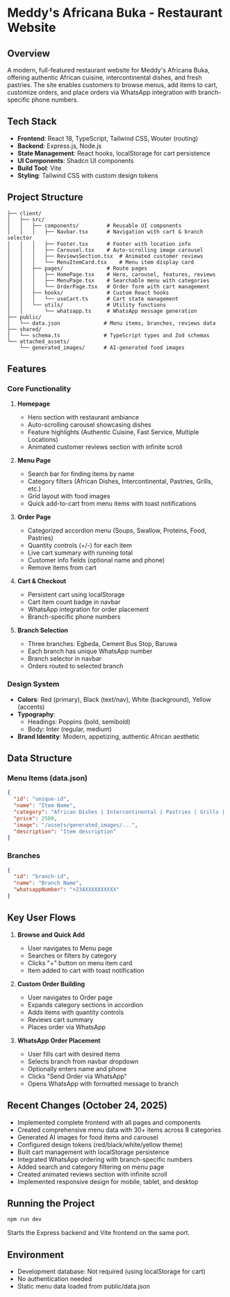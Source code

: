 # Meddy's Africana Buka - Restaurant Website

## Overview
A modern, full-featured restaurant website for Meddy's Africana Buka, offering authentic African cuisine, intercontinental dishes, and fresh pastries. The site enables customers to browse menus, add items to cart, customize orders, and place orders via WhatsApp integration with branch-specific phone numbers.

## Tech Stack
- **Frontend**: React 18, TypeScript, Tailwind CSS, Wouter (routing)
- **Backend**: Express.js, Node.js
- **State Management**: React hooks, localStorage for cart persistence
- **UI Components**: Shadcn UI components
- **Build Tool**: Vite
- **Styling**: Tailwind CSS with custom design tokens

## Project Structure
```
├── client/
│   ├── src/
│   │   ├── components/         # Reusable UI components
│   │   │   ├── Navbar.tsx      # Navigation with cart & branch selector
│   │   │   ├── Footer.tsx      # Footer with location info
│   │   │   ├── Carousel.tsx    # Auto-scrolling image carousel
│   │   │   ├── ReviewsSection.tsx  # Animated customer reviews
│   │   │   └── MenuItemCard.tsx    # Menu item display card
│   │   ├── pages/              # Route pages
│   │   │   ├── HomePage.tsx    # Hero, carousel, features, reviews
│   │   │   ├── MenuPage.tsx    # Searchable menu with categories
│   │   │   └── OrderPage.tsx   # Order form with cart management
│   │   ├── hooks/              # Custom React hooks
│   │   │   └── useCart.ts      # Cart state management
│   │   └── utils/              # Utility functions
│   │       └── whatsapp.ts     # WhatsApp message generation
├── public/
│   └── data.json              # Menu items, branches, reviews data
├── shared/
│   └── schema.ts              # TypeScript types and Zod schemas
└── attached_assets/
    └── generated_images/      # AI-generated food images
```

## Features

### Core Functionality
1. **Homepage**
   - Hero section with restaurant ambiance
   - Auto-scrolling carousel showcasing dishes
   - Feature highlights (Authentic Cuisine, Fast Service, Multiple Locations)
   - Animated customer reviews section with infinite scroll

2. **Menu Page**
   - Search bar for finding items by name
   - Category filters (African Dishes, Intercontinental, Pastries, Grills, etc.)
   - Grid layout with food images
   - Quick add-to-cart from menu items with toast notifications

3. **Order Page**
   - Categorized accordion menu (Soups, Swallow, Proteins, Food, Pastries)
   - Quantity controls (+/-) for each item
   - Live cart summary with running total
   - Customer info fields (optional name and phone)
   - Remove items from cart

4. **Cart & Checkout**
   - Persistent cart using localStorage
   - Cart item count badge in navbar
   - WhatsApp integration for order placement
   - Branch-specific phone numbers

5. **Branch Selection**
   - Three branches: Egbeda, Cement Bus Stop, Baruwa
   - Each branch has unique WhatsApp number
   - Branch selector in navbar
   - Orders routed to selected branch

### Design System
- **Colors**: Red (primary), Black (text/nav), White (background), Yellow (accents)
- **Typography**: 
  - Headings: Poppins (bold, semibold)
  - Body: Inter (regular, medium)
- **Brand Identity**: Modern, appetizing, authentic African aesthetic

## Data Structure

### Menu Items (data.json)
```json
{
  "id": "unique-id",
  "name": "Item Name",
  "category": "African Dishes | Intercontinental | Pastries | Grills | Soups | Swallow | Proteins | Food",
  "price": 2500,
  "image": "/assets/generated_images/...",
  "description": "Item description"
}
```

### Branches
```json
{
  "id": "branch-id",
  "name": "Branch Name",
  "whatsappNumber": "+234XXXXXXXXXX"
}
```

## Key User Flows

1. **Browse and Quick Add**
   - User navigates to Menu page
   - Searches or filters by category
   - Clicks "+" button on menu item card
   - Item added to cart with toast notification

2. **Custom Order Building**
   - User navigates to Order page
   - Expands category sections in accordion
   - Adds items with quantity controls
   - Reviews cart summary
   - Places order via WhatsApp

3. **WhatsApp Order Placement**
   - User fills cart with desired items
   - Selects branch from navbar dropdown
   - Optionally enters name and phone
   - Clicks "Send Order via WhatsApp"
   - Opens WhatsApp with formatted message to branch

## Recent Changes (October 24, 2025)
- Implemented complete frontend with all pages and components
- Created comprehensive menu data with 30+ items across 8 categories
- Generated AI images for food items and carousel
- Configured design tokens (red/black/white/yellow theme)
- Built cart management with localStorage persistence
- Integrated WhatsApp ordering with branch-specific numbers
- Added search and category filtering on menu page
- Created animated reviews section with infinite scroll
- Implemented responsive design for mobile, tablet, and desktop

## Running the Project
```bash
npm run dev
```
Starts the Express backend and Vite frontend on the same port.

## Environment
- Development database: Not required (using localStorage for cart)
- No authentication needed
- Static menu data loaded from public/data.json
